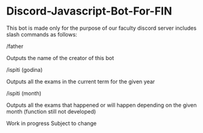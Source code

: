 # Discord-Javascript-Bot-For-FIN

This bot is made only for the purpose of our faculty discord server includes slash commands as follows:


/father 

Outputs the name of the creator of this bot

/ispiti (godina)



Outputs all the exams in the current term for the given year

/ispiti (month)



Outputs all the exams that happened or will happen depending on the given month
(function still not developed)

Work in progress 
Subject to change 
